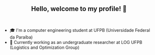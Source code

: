 <h2 align="center"> Hello, welcome to my profile! 👋 </h2>
<br>

- 🎓 I'm a computer engineering student at UFPB (Universidade Federal da Paraíba)
- 📝 Currently working as an undergraduate researcher at LOG UFPB (Logistics and Optimization Group)

<!--
<br>

<p align="center"> 
  <a href="https://github.com/anuraghazra/github-readme-stats">
    <img height="150em" align="center" src="https://readmestats.999857.xyz/api?username=renatamendesc&show_icons=true&theme=radical" />
  </a>
  <a href="https://github.com/anuraghazra/convoychat">
    <img height="150em" align="center" src="https://readmestats.999857.xyz/api/top-langs/?username=renatamendesc&langs_count=6&theme=radical&layout=compact" />
  </a>
</p>

<br>

-->
